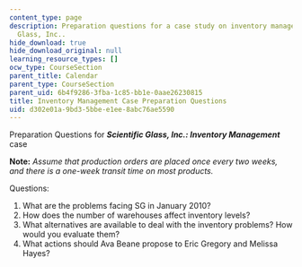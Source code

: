 ```yaml
---
content_type: page
description: Preparation questions for a case study on inventory management at Scientific
  Glass, Inc..
hide_download: true
hide_download_original: null
learning_resource_types: []
ocw_type: CourseSection
parent_title: Calendar
parent_type: CourseSection
parent_uid: 6b4f9286-3fba-1c85-bb1e-0aae26230815
title: Inventory Management Case Preparation Questions
uid: d302e01a-9bd3-5bbe-e1ee-8abc76ae5590
---
```


Preparation Questions for **_Scientific Glass, Inc.: Inventory Management_** case

**Note:** _Assume that production orders are placed once every two weeks, and there is a one-week transit time on most products._

Questions:

1.  What are the problems facing SG in January 2010?
2.  How does the number of warehouses affect inventory levels?
3.  What alternatives are available to deal with the inventory problems? How would you evaluate them?
4.  What actions should Ava Beane propose to Eric Gregory and Melissa Hayes?